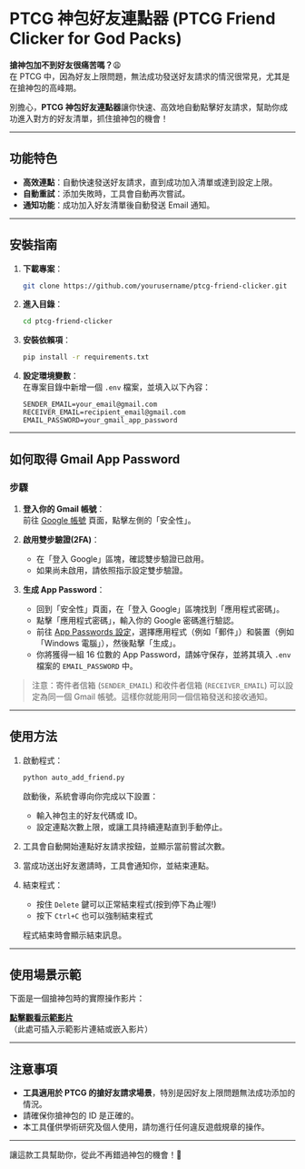 # PTCG 神包好友連點器 (PTCG Friend Clicker for God Packs)

**搶神包加不到好友很痛苦嗎？**😩  
在 PTCG 中，因為好友上限問題，無法成功發送好友請求的情況很常見，尤其是在搶神包的高峰期。  

別擔心，**PTCG 神包好友連點器**讓你快速、高效地自動點擊好友請求，幫助你成功進入對方的好友清單，抓住搶神包的機會！  

---

## 功能特色  

- **高效連點**：自動快速發送好友請求，直到成功加入清單或達到設定上限。  
- **自動重試**：添加失敗時，工具會自動再次嘗試。  
- **通知功能**：成功加入好友清單後自動發送 Email 通知。  
<!-- - **自訂點擊速度**：自由調整點擊間隔時間，提升成功率。   -->
---

## 安裝指南  

1. **下載專案**：  
   ```bash
   git clone https://github.com/yourusername/ptcg-friend-clicker.git
   ```  

2. **進入目錄**：  
   ```bash
   cd ptcg-friend-clicker
   ```  

3. **安裝依賴項**：  
   ```bash
   pip install -r requirements.txt
   ```  

4. **設定環境變數**：  
   在專案目錄中新增一個 `.env` 檔案，並填入以下內容：  
   ```env
   SENDER_EMAIL=your_email@gmail.com
   RECEIVER_EMAIL=recipient_email@gmail.com
   EMAIL_PASSWORD=your_gmail_app_password
   ```  

---

## 如何取得 Gmail App Password  

### 步驟  

1. **登入你的 Gmail 帳號**：  
   前往 [Google 帳號](https://myaccount.google.com/) 頁面，點擊左側的「安全性」。  

2. **啟用雙步驗證(2FA)**：  
   - 在「登入 Google」區塊，確認雙步驗證已啟用。  
   - 如果尚未啟用，請依照指示設定雙步驗證。  

3. **生成 App Password**：  
   - 回到「安全性」頁面，在「登入 Google」區塊找到「應用程式密碼」。  
   - 點擊「應用程式密碼」，輸入你的 Google 密碼進行驗認。  
   - 前往 [App Passwords 設定](https://myaccount.google.com/apppasswords)，選擇應用程式（例如「郵件」）和裝置（例如「Windows 電腦」），然後點擊「生成」。  
   - 你將獲得一組 16 位數的 App Password，請姊守保存，並將其填入 `.env` 檔案的 `EMAIL_PASSWORD` 中。  
> 注意：寄件者信箱 (`SENDER_EMAIL`) 和收件者信箱 (`RECEIVER_EMAIL`) 可以設定為同一個 Gmail 帳號。這樣你就能用同一個信箱發送和接收通知。


---

## 使用方法  

1. 啟動程式：  
   ```bash
   python auto_add_friend.py
   ```  
   啟動後，系統會導向你完成以下設置：  
   - 輸入神包主的好友代碼或 ID。  
   - 設定連點次數上限，或讓工具持續連點直到手動停止。  

2. 工具會自動開始連點好友請求按鈕，並顯示當前嘗試次數。  

3. 當成功送出好友邀請時，工具會通知你，並結束連點。  

4. 結束程式：
   - 按住 `Delete` 鍵可以正常結束程式(按到停下為止喔!)
   - 按下 `Ctrl+C` 也可以強制結束程式
   
   程式結束時會顯示結束訊息。


---

## 使用場景示範  

下面是一個搶神包時的實際操作影片：  

[**點擊觀看示範影片**](https://youtu.be/To456YkSjUo)  
（此處可插入示範影片連結或嵌入影片）  

---

## 注意事項  

- **工具適用於 PTCG 的搶好友請求場景**，特別是因好友上限問題無法成功添加的情況。  
- 請確保你搶神包的 ID 是正確的。
- 本工具僅供學術研究及個人使用，請勿進行任何違反遊戲規章的操作。  

---  

讓這款工具幫助你，從此不再錯過神包的機會！🎉

